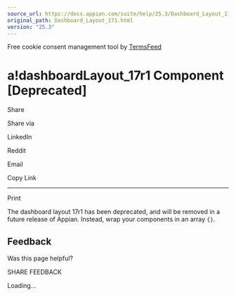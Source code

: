 ```yaml
---
source_url: https://docs.appian.com/suite/help/25.3/Dashboard_Layout_171.html
original_path: Dashboard_Layout_171.html
version: "25.3"
---
```


Free cookie consent management tool by [TermsFeed](https://www.termsfeed.com/)

# a!dashboardLayout\_17r1 Component \[Deprecated\]

Share

Share via

LinkedIn

Reddit

Email

Copy Link

* * *

Print

The dashboard layout 17r1 has been deprecated, and will be removed in a future release of Appian. Instead, wrap your components in an array `{}`.

## Feedback

Was this page helpful?

SHARE FEEDBACK

Loading...